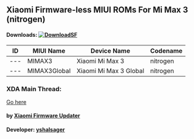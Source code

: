 ## Xiaomi Firmware-less MIUI ROMs For Mi Max 3 (nitrogen)

#### Downloads: [![DownloadSF](https://img.shields.io/badge/Download-SourceForge-orange.svg)](https://sourceforge.net/projects/xiaomi-firmware-updater/files/firmware-less/nitrogen/)

| ID | MIUI Name | Device Name | Codename |
| --- | --- | --- | --- |
| --- | MIMAX3 | Xiaomi Mi Max 3 | nitrogen |
| --- | MIMAX3Global | Xiaomi Mi Max 3 Global | nitrogen |

### XDA Main Thread:
[Go here](https://forum.xda-developers.com/android/software-hacking/devices-xiaomi-firmware-updater-t3741446)

#### by [Xiaomi Firmware Updater](https://github.com/XiaomiFirmwareUpdater)
#### Developer: [yshalsager](https://github.com/yshalsager)
